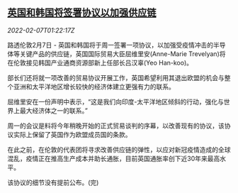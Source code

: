 <!--1644197463000-->
[英国和韩国将签署协议以加强供应链](https://cn.reuters.com/article/uk-kr-chip-supply-deal-0207-idCNKBS2KC02T)
------

<div><i>2022-02-07T01:22:17Z</i></div><p>路透伦敦2月7日 - 英国和韩国将于周一签署一项协议，以加强受疫情冲击的半导体等关键产品的供应链，英国国际贸易大臣屈维里安(Anne-Marie Trevelyan)将在伦敦接见韩国产业通商资源部新上任部长吕汉辜(Yeo Han-koo)。</p><p>部长们还将就一项改善的贸易协议开展工作，英国希望利用其退出欧盟的机会与整个亚洲和太平洋地区增长较快的经济体建立更强有力的联系。</p><p>屈维里安在一份声明中表示，“这是我们向印度-太平洋地区倾斜的行动，强化与世界上最大经济体之一的联系。”</p><p>周一的会议是料将今年稍晚开始的正式贸易谈判的序幕，以改善现有的协议，该协议实际上保留了英国作为欧盟成员国的条款。</p><p>在此之前，在伦敦的代表团将寻求改善供应链的弹性，以应对新冠疫情造成的全球混乱，疫情正在推高生产成本并助长通胀，目前英国通胀率创下近30年来最高水平。</p><p>该协议的细节没有提前公布。(完)</p>
